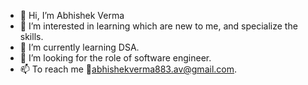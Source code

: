 - 👋 Hi, I’m Abhishek Verma
- 👀 I’m interested in learning which are new to me, and specialize the skills.
- 🌱 I’m currently learning DSA.
- 💞️ I’m looking for the role of software engineer.
- 📫 To reach me 📧abhishekverma883.av@gmail.com.

<!---
abhishekverma883/abhishekverma883 is a ✨ special ✨ repository because its `README.md` (this file) appears on your GitHub profile.
You can click the Preview link to take a look at your changes.
--->
